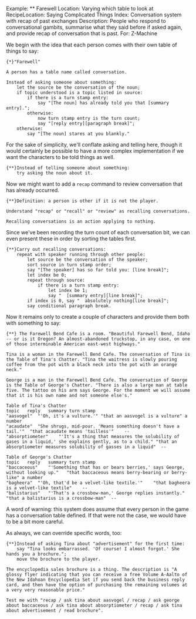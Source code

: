Example: ** Farewell
Location: Varying which table to look at
RecipeLocation: Saying Complicated Things
Index: Conversation system with recap of past exchanges
Description: People who respond to conversational gambits, summarise what they said before if asked again, and provide recap of conversation that is past.
For: Z-Machine

  
We begin with the idea that each person comes with their own table of things to say:

  

``` inform7
{*}"Farewell"

A person has a table name called conversation.

Instead of asking someone about something:
	let the source be the conversation of the noun;
	if topic understood is a topic listed in source:
		if there is a turn stamp entry:
			say "[The noun] has already told you that [summary entry].";
		otherwise:
			now turn stamp entry is the turn count;
			say "[reply entry][paragraph break]";
	otherwise:
		say "[The noun] stares at you blankly."
```

  
For the sake of simplicity, we'll conflate asking and telling here, though it would certainly be possible to have a more complex implementation if we want the characters to be told things as well.

  

``` inform7
{**}Instead of telling someone about something:
	try asking the noun about it.
```

  
Now we might want to add a ``recap`` command to review conversation that has already occurred.

  

``` inform7
{**}Definition: a person is other if it is not the player.

Understand "recap" or "recall" or "review" as recalling conversations.

Recalling conversations is an action applying to nothing.
```

  
Since we've been recording the turn count of each conversation bit, we can even present these in order by sorting the tables first.

  

``` inform7
{**}Carry out recalling conversations:
	repeat with speaker running through other people:
		let source be the conversation of the speaker;
		sort source in turn stamp order;
		say "[The speaker] has so far told you: [line break]";
		let index be 0;
		repeat through source:
			if there is a turn stamp entry:
				let index be 1;
				say "  [summary entry][line break]";
		if index is 0, say "  absolutely nothing[line break]";
		say conditional paragraph break.
```

  
Now it remains only to create a couple of characters and provide them both with something to say:

  

``` inform7
{**} The Farewell Bend Cafe is a room. "Beautiful Farewell Bend, Idaho -- or is it Oregon? An almost-abandoned truckstop, in any case, on one of those interminable American east-west highways."

Tina is a woman in the Farewell Bend Cafe. The conversation of Tina is the Table of Tina's Chatter. "Tina the waitress is slowly pouring coffee from the pot with a black neck into the pot with an orange neck."

George is a man in the Farewell Bend Cafe. The conversation of George is the Table of George's Chatter. "There is also a large man at table five. The tattoo on his arm says George. For the moment we will assume that it is his own name and not someone else's."

Table of Tina's Chatter
topic	reply	summary	turn stamp
"aasvogel"	"'Oh, it's a vulture.'"	"that an aasvogel is a vulture"	a number
"acaudate"	"She shrugs, mid-pour. 'Means something doesn't have a tail.'"	"that acaudate means 'tailless'"	--
"absorptiometer"	"'It's a thing that measures the solubility of gases in a liquid,' she explains gently, as to a child."	"that an absorptiometer measures solubility of gasses in a liquid"	--

Table of George's Chatter
topic	reply	summary	turn stamp
"baccaceous"	"'Something that has or bears berries,' says George, without looking up."	"that baccaceous means berry-bearing or berry-like"	a number
"bagheera"	"'Oh, that'd be a velvet-like textile.'"	"that bagheera is a velvet-like textile"	--
"balistarius"	"'That's a crossbow-man,' George replies instantly."	"that a balistarius is a crossbow-man"	--
```

  
A word of warning: this system does assume that every person in the game has a conversation table defined. If that were not the case, we would have to be a bit more careful.

  
As always, we can override specific words, too:

  

``` inform7
{**}Instead of asking Tina about "advertisement" for the first time:
	say "Tina looks embarrassed. 'Of course! I almost forgot.' She hands you a brochure.";
	move the brochure to the player.

The encyclopedia sales brochure is a thing. The description is "A glossy flyer indicating that you can receive a free Volume A-Aalto of the New Idahoan Encyclopedia Set if you send back the business reply card, and then have the option of purchasing the remaining volumes at a very very reasonable price."

Test me with "recap / ask tina about aasvogel / recap / ask george about baccaceous / ask tina about absorptiometer / recap / ask tina about advertisement / read brochure".
```

